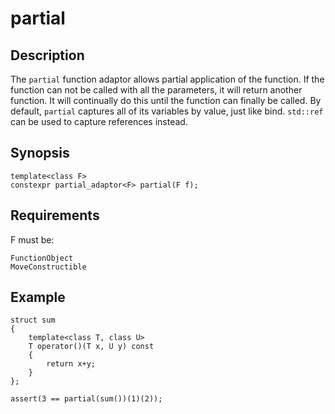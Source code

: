 partial
========

Description
-----------

The `partial` function adaptor allows partial application of the function.
If the function can not be called with all the parameters, it will return
another function. It will continually do this until the function can
finally be called. By default, `partial` captures all of its variables by
value, just like bind. `std::ref` can be used to capture references
instead.

Synopsis
--------

    template<class F>
    constexpr partial_adaptor<F> partial(F f);

Requirements
------------

F must be:

    FunctionObject
    MoveConstructible

Example
-------

    struct sum
    {
        template<class T, class U>
        T operator()(T x, U y) const
        {
            return x+y;
        }
    };

    assert(3 == partial(sum())(1)(2));

